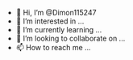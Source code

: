 - 👋 Hi, I’m @Dimon115247
- 👀 I’m interested in ...
- 🌱 I’m currently learning ...
- 💞️ I’m looking to collaborate on ...
- 📫 How to reach me ...

<!---
Dimon115247/Dimon115247 is a ✨ special ✨ repository because its `README.md` (this file) appears on your GitHub profile.
You can click the Preview link to take a look at your changes.
---
